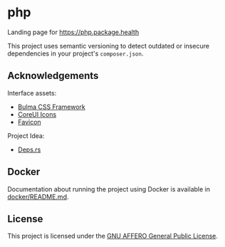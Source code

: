 # php

Landing page for https://php.package.health

This project uses semantic versioning to detect outdated or insecure dependencies in your project's `composer.json`.

## Acknowledgements

Interface assets:

* [Bulma CSS Framework](https://bulma.io/)
* [CoreUI Icons](https://icons.coreui.io/icons/)
* [Favicon](https://favicon.io/)

Project Idea:

* [Deps.rs](https://deps.rs/)

## Docker

Documentation about running the project using Docker is available in [docker/README.md](docker/README.md).

## License

This project is licensed under the [GNU AFFERO General Public License](LICENSE).
